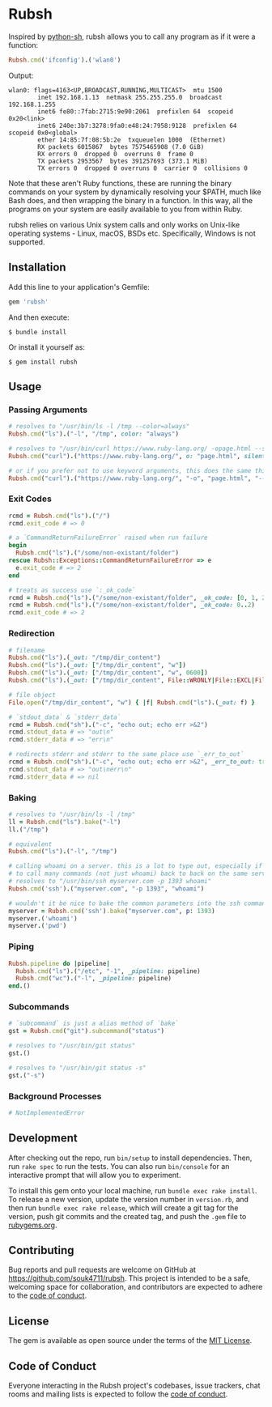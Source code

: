 # Rubsh

Inspired by [python-sh], rubsh allows you to call any program as if it were a function:

```ruby
Rubsh.cmd('ifconfig').('wlan0')
```

Output:

```text
wlan0: flags=4163<UP,BROADCAST,RUNNING,MULTICAST>  mtu 1500
        inet 192.168.1.13  netmask 255.255.255.0  broadcast 192.168.1.255
        inet6 fe80::7fab:2715:9e90:2061  prefixlen 64  scopeid 0x20<link>
        inet6 240e:3b7:3278:9fa0:e48:24:7958:9128  prefixlen 64  scopeid 0x0<global>
        ether 14:85:7f:08:5b:2e  txqueuelen 1000  (Ethernet)
        RX packets 6015867  bytes 7575465908 (7.0 GiB)
        RX errors 0  dropped 0  overruns 0  frame 0
        TX packets 2953567  bytes 391257693 (373.1 MiB)
        TX errors 0  dropped 0 overruns 0  carrier 0  collisions 0
```

Note that these aren't Ruby functions, these are running the binary commands on your system by dynamically resolving your $PATH, much like Bash does, and then wrapping the binary in a function. In this way, all the programs on your system are easily available to you from within Ruby.

rubsh relies on various Unix system calls and only works on Unix-like operating systems - Linux, macOS, BSDs etc. Specifically, Windows is not supported.


## Installation

Add this line to your application's Gemfile:

```ruby
gem 'rubsh'
```

And then execute:

    $ bundle install

Or install it yourself as:

    $ gem install rubsh


## Usage

### Passing Arguments

```ruby
# resolves to "/usr/bin/ls -l /tmp --color=always"
Rubsh.cmd("ls").("-l", "/tmp", color: "always")

# resolves to "/usr/bin/curl https://www.ruby-lang.org/ -opage.html --silent"
Rubsh.cmd("curl").("https://www.ruby-lang.org/", o: "page.html", silent: true)

# or if you prefer not to use keyword arguments, this does the same thing:
Rubsh.cmd("curl").("https://www.ruby-lang.org/", "-o", "page.html", "--silent")

```

### Exit Codes

```ruby
rcmd = Rubsh.cmd("ls").("/")
rcmd.exit_code # => 0

# a `CommandReturnFailureError` raised when run failure
begin
  Rubsh.cmd("ls").("/some/non-existant/folder")
rescue Rubsh::Exceptions::CommandReturnFailureError => e
  e.exit_code # => 2
end

# treats as success use `:_ok_code`
rcmd = Rubsh.cmd("ls").("/some/non-existant/folder", _ok_code: [0, 1, 2])
rcmd = Rubsh.cmd("ls").("/some/non-existant/folder", _ok_code: 0..2)
rcmd.exit_code # => 2
```

### Redirection

```ruby
# filename
Rubsh.cmd("ls").(_out: "/tmp/dir_content")
Rubsh.cmd("ls").(_out: ["/tmp/dir_content", "w"])
Rubsh.cmd("ls").(_out: ["/tmp/dir_content", "w", 0600])
Rubsh.cmd("ls").(_out: ["/tmp/dir_content", File::WRONLY|File::EXCL|File::CREAT, 0600])

# file object
File.open("/tmp/dir_content", "w") { |f| Rubsh.cmd("ls").(_out: f) }

# `stdout_data` & `stderr_data`
rcmd = Rubsh.cmd("sh").("-c", "echo out; echo err >&2")
rcmd.stdout_data # => "out\n"
rcmd.stderr_data # => "err\n"

# redirects stderr and stderr to the same place use `_err_to_out`
rcmd = Rubsh.cmd("sh").("-c", "echo out; echo err >&2", _err_to_out: true)
rcmd.stdout_data # => "out\nerr\n"
rcmd.stderr_data # => nil
```

### Baking

```ruby
# resolves to "/usr/bin/ls -l /tmp"
ll = Rubsh.cmd("ls").bake("-l")
ll.("/tmp")

# equivalent
Rubsh.cmd("ls").("-l", "/tmp")

# calling whoami on a server. this is a lot to type out, especially if you wanted
# to call many commands (not just whoami) back to back on the same server
# resolves to "/usr/bin/ssh myserver.com -p 1393 whoami"
Rubsh.cmd('ssh').("myserver.com", "-p 1393", "whoami")

# wouldn't it be nice to bake the common parameters into the ssh command?
myserver = Rubsh.cmd('ssh').bake("myserver.com", p: 1393)
myserver.('whoami')
myserver.('pwd')
```

### Piping

```ruby
Rubsh.pipeline do |pipeline|
  Rubsh.cmd("ls").("/etc", "-1", _pipeline: pipeline)
  Rubsh.cmd("wc").("-l", _pipeline: pipeline)
end.()
```

### Subcommands

```ruby
# `subcommand` is just a alias method of `bake`
gst = Rubsh.cmd("git").subcommand("status")

# resolves to "/usr/bin/git status"
gst.()

# resolves to "/usr/bin/git status -s"
gst.("-s")
```

### Background Processes

```ruby
# NotImplementedError
```


## Development

After checking out the repo, run `bin/setup` to install dependencies. Then, run `rake spec` to run the tests. You can also run `bin/console` for an interactive prompt that will allow you to experiment.

To install this gem onto your local machine, run `bundle exec rake install`. To release a new version, update the version number in `version.rb`, and then run `bundle exec rake release`, which will create a git tag for the version, push git commits and the created tag, and push the `.gem` file to [rubygems.org](https://rubygems.org).


## Contributing

Bug reports and pull requests are welcome on GitHub at https://github.com/souk4711/rubsh. This project is intended to be a safe, welcoming space for collaboration, and contributors are expected to adhere to the [code of conduct](https://github.com/souk4711/rubsh/blob/main/CODE_OF_CONDUCT.md).


## License

The gem is available as open source under the terms of the [MIT License](https://opensource.org/licenses/MIT).


## Code of Conduct

Everyone interacting in the Rubsh project's codebases, issue trackers, chat rooms and mailing lists is expected to follow the [code of conduct](https://github.com/souk4711/rubsh/blob/main/CODE_OF_CONDUCT.md).


[python-sh]:https://github.com/amoffat/sh
